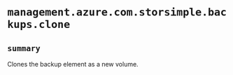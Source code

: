 # `management.azure.com.storsimple.backups.clone`

## `summary`
Clones the backup element as a new volume.


